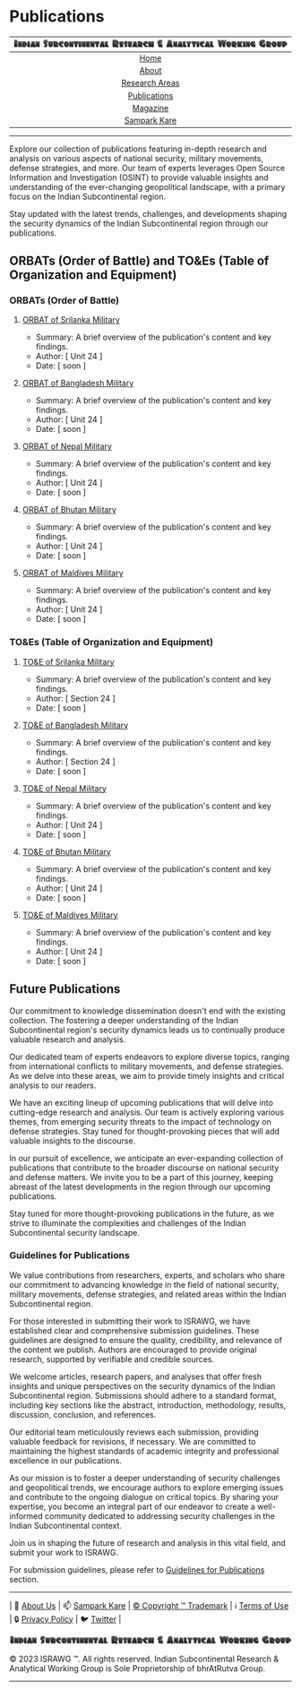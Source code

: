 # **Publications**

| [![ISRAWG Logo](../text_logo.png)](https://israwg.github.io) |
| :-------------------------------------------------:       |
| [Home](../home.md)                                        |
| [About](../aboutus/about.md)                              |
| [Research Areas](../aboutus/research.md)                  |
| [Publications](publications.md)                           |
| [Magazine](../magazine/magazine.md)                       |
| [Sampark Kare](../aboutus/sampark.md)                     |

___

Explore our collection of publications featuring in-depth research and analysis on various aspects of national security, military movements, defense strategies, and more. Our team of experts leverages Open Source Information and Investigation (OSINT) to provide valuable insights and understanding of the ever-changing geopolitical landscape, with a primary focus on the Indian Subcontinental region.

Stay updated with the latest trends, challenges, and developments shaping the security dynamics of the Indian Subcontinental region through our publications.

## ORBATs (Order of Battle) and TO&Es (Table of Organization and Equipment)

### ORBATs (Order of Battle)

1. [ORBAT of Srilanka Military](orbats/orbat_publication1.md)
   - Summary: A brief overview of the publication's content and key findings.
   - Author: [ Unit 24 ]
   - Date: [ soon ]

2. [ORBAT of Bangladesh Military](orbats/orbat_publication2.md)
   - Summary: A brief overview of the publication's content and key findings.
   - Author: [ Unit 24 ]
   - Date: [ soon ]

3. [ORBAT of Nepal Military](orbats/orbat_publication3.md)
   - Summary: A brief overview of the publication's content and key findings.
   - Author: [ Unit 24 ]
   - Date: [ soon ]

4. [ORBAT of Bhutan Military](orbats/orbat_publication4.md)
   - Summary: A brief overview of the publication's content and key findings.
   - Author: [ Unit 24 ]
   - Date: [ soon ]

5. [ORBAT of Maldives Military](orbats/orbat_publication5.md)
   - Summary: A brief overview of the publication's content and key findings.
   - Author: [ Unit 24 ]
   - Date: [ soon ]

### TO&Es (Table of Organization and Equipment)

1. [TO&E of Srilanka Military](toes/toe_publication1.md)
   - Summary: A brief overview of the publication's content and key findings.
   - Author: [ Section 24 ]
   - Date: [ soon ]

2. [TO&E of Bangladesh Military](toes/toe_publication2.md)
   - Summary: A brief overview of the publication's content and key findings.
   - Author: [ Section 24 ]
   - Date: [ soon ]

3. [TO&E of Nepal Military](toes/toe_publication3.md)
   - Summary: A brief overview of the publication's content and key findings.
   - Author: [ Unit 24 ]
   - Date: [ soon ]

4. [TO&E of Bhutan Military](toes/toe_publication4.md)
   - Summary: A brief overview of the publication's content and key findings.
   - Author: [ Unit 24 ]
   - Date: [ soon ]

5. [TO&E of Maldives Military](toes/toe_publication5.md)
   - Summary: A brief overview of the publication's content and key findings.
   - Author: [ Unit 24 ]
   - Date: [ soon ]

## Future Publications

Our commitment to knowledge dissemination doesn't end with the existing collection. The fostering a deeper understanding of the Indian Subcontinental region's security dynamics leads us to continually produce valuable research and analysis.

Our dedicated team of experts endeavors to explore diverse topics, ranging from international conflicts to military movements, and defense strategies. As we delve into these areas, we aim to provide timely insights and critical analysis to our readers.

We have an exciting lineup of upcoming publications that will delve into cutting-edge research and analysis. Our team is actively exploring various themes, from emerging security threats to the impact of technology on defense strategies. Stay tuned for thought-provoking pieces that will add valuable insights to the discourse.

In our pursuit of excellence, we anticipate an ever-expanding collection of publications that contribute to the broader discourse on national security and defense matters. We invite you to be a part of this journey, keeping abreast of the latest developments in the region through our upcoming publications.

Stay tuned for more thought-provoking publications in the future, as we strive to illuminate the complexities and challenges of the Indian Subcontinental security landscape.

### **Guidelines for Publications**

We value contributions from researchers, experts, and scholars who share our commitment to advancing knowledge in the field of national security, military movements, defense strategies, and related areas within the Indian Subcontinental region.

For those interested in submitting their work to ISRAWG, we have established clear and comprehensive submission guidelines. These guidelines are designed to ensure the quality, credibility, and relevance of the content we publish. Authors are encouraged to provide original research, supported by verifiable and credible sources.

We welcome articles, research papers, and analyses that offer fresh insights and unique perspectives on the security dynamics of the Indian Subcontinental region. Submissions should adhere to a standard format, including key sections like the abstract, introduction, methodology, results, discussion, conclusion, and references.

Our editorial team meticulously reviews each submission, providing valuable feedback for revisions, if necessary. We are committed to maintaining the highest standards of academic integrity and professional excellence in our publications.

As our mission is to foster a deeper understanding of security challenges and geopolitical trends, we encourage authors to explore emerging issues and contribute to the ongoing dialogue on critical topics. By sharing your expertise, you become an integral part of our endeavor to create a well-informed community dedicated to addressing security challenges in the Indian Subcontinental context.

Join us in shaping the future of research and analysis in this vital field, and submit your work to ISRAWG.

For submission guidelines, please refer to [Guidelines for Publications](guideline.md) section.

___

| 📝 [About Us](../aboutus/about.md) | 📫 [Sampark Kare](../aboutus/sampark.md) | [© Copyright ™️ Trademark](../aboutus/copyright&trademark.md) | ℹ️  [Terms of Use](../aboutus/termsofuse.md) | 🔒 [Privacy Policy](../aboutus/privacy&policy.md) | 🐦 [Twitter](https://twitter.com/israwg_) |

![Indian Subcontinental Research & Analytical Working Group (ISRAWG)](../text_logo.png)

© 2023 ISRAWG ™️. All rights reserved. Indian Subcontinental Research & Analytical Working Group is Sole Proprietorship of bhrAtRutva Group.

___
